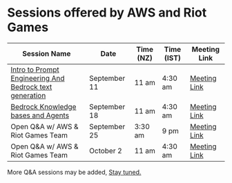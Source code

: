 # Sessions offered by AWS and Riot Games

| Session Name | Date | Time (NZ) | Time (IST) | Meeting Link | 
| --- | --- | --- | --- | --- |
| <a href = "https://catalog.us-east-1.prod.workshops.aws/workshops/a4bdb007-5600-4368-81c5-ff5b4154f518/en-US/050-prompt-engineering" rel = "nofollow"> Intro to Prompt Engineering And Bedrock text generation </a> | September 11 | 11 am | 4:30 am | <a href ="http://meet.google.com/vbr-bsxp-ztg" rel = "nofollow"> Meeting Link </a> |
| <a href = "https://catalog.us-east-1.prod.workshops.aws/workshops/a4bdb007-5600-4368-81c5-ff5b4154f518/en-US/120-rag" rel = "nofollow"> Bedrock Knowledge bases and Agents </a> | September 18 | 11 am | 4:30 am | <a href ="https://meet.google.com/eim-vpvp-bre" rel = "nofollow"> Meeting Link </a> |
| Open Q&A w/ AWS & Riot Games Team | September 25 | 3:30 am | 9 pm | <a href ="https://meet.google.com/wqz-ywvc-yap" rel = "nofollow"> Meeting Link </a> |
| Open Q&A w/ AWS & Riot Games Team | October 2 | 11 am | 4:30 am | <a href ="https://meet.google.com/vux-evpo-nvv" rel = "nofollow"> Meeting Link </a> |

More Q&A sessions may be added, <a href = "https://vcthackathon.devpost.com/resources" rel = "nofollow"> Stay tuned. </a>
